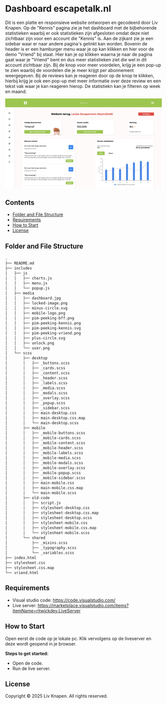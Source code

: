# Dashboard escapetalk.nl

Dit is een platte en responsieve website ontworpen en gecodeerd door Liv Knapen. Op de "Kennis" pagina zie je het dashboard met de bijbehorende statistieken waarbij er ook statistieken zijn afgesloten omdat deze niet zichtbaar zijn voor een account die "Kennis" is. Aan de zijkant zie je een sidebar waar er naar andere pagina's gelinkt kan worden. Bovenin de header is er een hamburger menu waar je op kan klikken en hier voor de demo "Vriend" bij staat. Hier kan je op klikken waarna je naar de pagina gaat waar je "Vriend" bent en dus meer statistieken ziet die wel in dit account zichtbaar zijn. Bij de knop voor meer voordelen, krijg je een pop-up te zien waarbij de voordelen die je meer krijgt per abonnement weergegeven. Bij de reviews kan je reageren door op de knop te klikken, hierbij krijg je ook een pop-up met meer informatie over deze review en een tekst vak waar je kan reageren hierop. De statistiekn kan je filteren op week en maand.

![Demo Image](https://github.com/livknapen/Escapetalk-dashboard/blob/master/includes/media/dashboard.jpg)

## Contents

- [Folder and File Structure](#folder-and-file-structure)
- [Requirements](#requirements)
- [How to Start](#how-to-start)
- [License](#license)

## Folder and File Structure

```
.
├── README.md
├── includes
│   ├── js
│   │   ├── charts.js
│   │   ├── menu.js
│   │   └── popup.js
│   ├── media
│   │   ├── dashboard.jpg
│   │   ├── locked-image.png
│   │   ├── minus-circle.svg
│   │   ├── mobile-logo.png
│   │   ├── pim-peeking-bff.png
│   │   ├── pim-peeking-kennis.png
│   │   ├── pim-peeking-kennis.svg
│   │   ├── pim-peeking-vriend.png
│   │   ├── plus-circle.svg
│   │   ├── unlock.png
│   │   └── user.png
│   └── scss
│       ├── desktop
│       │   ├── _buttons.scss
│       │   ├── _cards.scss
│       │   ├── _content.scss
│       │   ├── _header.scss
│       │   ├── _labels.scss
│       │   ├── _media.scss
│       │   ├── _modals.scss
│       │   ├── _overlay.scss
│       │   ├── _popup.scss
│       │   ├── _sidebar.scss
│       │   ├── main-desktop.css
│       │   ├── main-desktop.css.map
│       │   └── main-desktop.scss
│       ├── mobile
│       │   ├── _mobile-buttons.scss
│       │   ├── _mobile-cards.scss
│       │   ├── _mobile-content.scss
│       │   ├── _mobile-header.scss
│       │   ├── _mobile-labels.scss
│       │   ├── _mobile-media.scss
│       │   ├── _mobile-modals.scss
│       │   ├── _mobile-overlay.scss
│       │   ├── _mobile-popup.scss
│       │   ├── _mobile-sidebar.scss
│       │   ├── main-mobile.css
│       │   ├── main-mobile.css.map
│       │   └── main-mobile.scss
│       ├── old-code
│       │   ├── script.js
│       │   ├── stylesheet-desktop.css
│       │   ├── stylesheet-desktop.css.map
│       │   ├── stylesheet-desktop.scss
│       │   ├── stylesheet-mobile.css
│       │   ├── stylesheet-mobile.css.map
│       │   └── stylesheet-mobile.scss
│       └── shared
│           ├── _mixins.scss
│           ├── _typography.scss
│           └── _variables.scss
├── index.html
├── stylesheet.css
├── stylesheet.css.map
└── vriend.html
```

## Requirements

- Visual studio code: https://code.visualstudio.com/
- Live server: https://marketplace.visualstudio.com/items?itemName=ritwickdey.LiveServer

## How to Start

Open eerst de code op je lokale pc. Klik vervolgens op de liveserver en deze wordt geopend in je browser.

**Steps to get started:**
- Open de code.
- Run de live server.

## License
Copyright © 2025 Liv Knapen. All rights reserved.